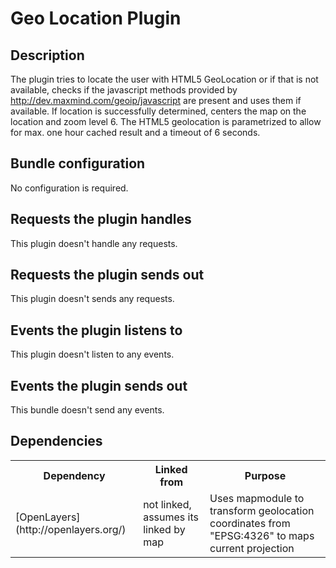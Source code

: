 # Geo Location Plugin

## Description

The plugin tries to locate the user with HTML5 GeoLocation or if that is not available, checks if the javascript methods provided by http://dev.maxmind.com/geoip/javascript are present and uses them if available. If location is successfully determined, centers the map on the location and zoom level 6. The HTML5 geolocation is parametrized to allow for max. one hour cached result and a timeout of 6 seconds.

## Bundle configuration

No configuration is required.

## Requests the plugin handles

This plugin doesn't handle any requests.

## Requests the plugin sends out

This plugin doesn't sends any requests.

## Events the plugin listens to

This plugin doesn't listen to any events.

## Events the plugin sends out

This bundle doesn't send any events.

## Dependencies

<table class="table">
  <tr>
    <th>Dependency</th><th>Linked from</th><th>Purpose</th>
  </tr>
  <tr>
    <td>[OpenLayers](http://openlayers.org/)</td>
    <td>not linked, assumes its linked by map</td>
    <td>Uses mapmodule to transform geolocation coordinates from "EPSG:4326" to maps current projection</td>
  </tr>
</table>
